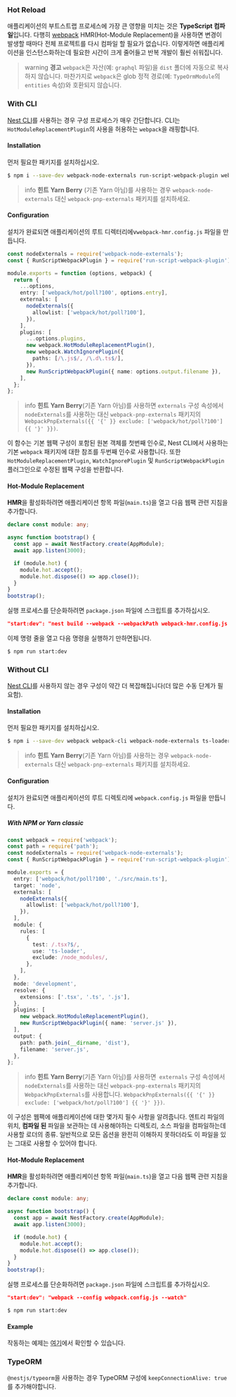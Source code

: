 ### Hot Reload

애플리케이션의 부트스트랩 프로세스에 가장 큰 영향을 미치는 것은 **TypeScript 컴파일**입니다. 다행히 [webpack](https://github.com/webpack/webpack) HMR(Hot-Module Replacement)을 사용하면 변경이 발생할 때마다 전체 프로젝트를 다시 컴파일 할 필요가 없습니다. 이렇게하면 애플리케이션을 인스턴스화하는데 필요한 시간이 크게 줄어들고 반복 개발이 훨씬 쉬워집니다.

> warning **경고** `webpack`은 자산(예: `graphql` 파일)을 `dist` 폴더에 자동으로 복사하지 않습니다. 마찬가지로 `webpack`은 glob 정적 경로(예: `TypeOrmModule`의 `entities` 속성)와 호환되지 않습니다.

### With CLI

[Nest CLI](/cli/overview)를 사용하는 경우 구성 프로세스가 매우 간단합니다. CLI는 `HotModuleReplacementPlugin`의 사용을 허용하는 `webpack`을 래핑합니다.

#### Installation

먼저 필요한 패키지를 설치하십시오.

```bash
$ npm i --save-dev webpack-node-externals run-script-webpack-plugin webpack
```

> info **힌트** **Yarn Berry** (기존 Yarn 아님)를 사용하는 경우 `webpack-node-externals` 대신 `webpack-pnp-externals` 패키지를 설치하세요.

#### Configuration

설치가 완료되면 애플리케이션의 루트 디렉터리에v`webpack-hmr.config.js` 파일을 만듭니다.

```typescript
const nodeExternals = require('webpack-node-externals');
const { RunScriptWebpackPlugin } = require('run-script-webpack-plugin');

module.exports = function (options, webpack) {
  return {
    ...options,
    entry: ['webpack/hot/poll?100', options.entry],
    externals: [
      nodeExternals({
        allowlist: ['webpack/hot/poll?100'],
      }),
    ],
    plugins: [
      ...options.plugins,
      new webpack.HotModuleReplacementPlugin(),
      new webpack.WatchIgnorePlugin({
        paths: [/\.js$/, /\.d\.ts$/],
      }),
      new RunScriptWebpackPlugin({ name: options.output.filename }),
    ],
  };
};
```

> info **힌트** **Yarn Berry**(기존 Yarn 아님)를 사용하면 `externals` 구성 속성에서` nodeExternals`를 사용하는 대신 `webpack-pnp-externals` 패키지의 `WebpackPnpExternals({{ '{' }} exclude: ['webpack/hot/poll?100'] {{ '}' }})`.

이 함수는 기본 웹팩 구성이 포함된 원본 객체를 첫번째 인수로, Nest CLI에서 사용하는 기본 `webpack` 패키지에 대한 참조를 두번째 인수로 사용합니다. 또한 `HotModuleReplacementPlugin`, `WatchIgnorePlugin` 및 `RunScriptWebpackPlugin` 플러그인으로 수정된 웹팩 구성을 반환합니다.

#### Hot-Module Replacement

**HMR**을 활성화하려면 애플리케이션 항목 파일(`main.ts`)을 열고 다음 웹팩 관련 지침을 추가합니다.

```typescript
declare const module: any;

async function bootstrap() {
  const app = await NestFactory.create(AppModule);
  await app.listen(3000);

  if (module.hot) {
    module.hot.accept();
    module.hot.dispose(() => app.close());
  }
}
bootstrap();
```

실행 프로세스를 단순화하려면 `package.json` 파일에 스크립트를 추가하십시오.

```json
"start:dev": "nest build --webpack --webpackPath webpack-hmr.config.js --watch"
```

이제 명령 줄을 열고 다음 명령을 실행하기 만하면됩니다.

```bash
$ npm run start:dev
```

### Without CLI

[Nest CLI](/cli/overview)를 사용하지 않는 경우 구성이 약간 더 복잡해집니다(더 많은 수동 단계가 필요함).

#### Installation

먼저 필요한 패키지를 설치하십시오.

```bash
$ npm i --save-dev webpack webpack-cli webpack-node-externals ts-loader run-script-webpack-plugin
```

> info **힌트** **Yarn Berry**(기존 Yarn 아님)를 사용하는 경우 `webpack-node-externals` 대신 `webpack-pnp-externals` 패키지를 설치하세요.

#### Configuration

설치가 완료되면 애플리케이션의 루트 디렉토리에 `webpack.config.js` 파일을 만듭니다.

##### With NPM or Yarn classic

```typescript
const webpack = require('webpack');
const path = require('path');
const nodeExternals = require('webpack-node-externals');
const { RunScriptWebpackPlugin } = require('run-script-webpack-plugin');

module.exports = {
  entry: ['webpack/hot/poll?100', './src/main.ts'],
  target: 'node',
  externals: [
    nodeExternals({
      allowlist: ['webpack/hot/poll?100'],
    }),
  ],
  module: {
    rules: [
      {
        test: /.tsx?$/,
        use: 'ts-loader',
        exclude: /node_modules/,
      },
    ],
  },
  mode: 'development',
  resolve: {
    extensions: ['.tsx', '.ts', '.js'],
  },
  plugins: [
    new webpack.HotModuleReplacementPlugin(),
    new RunScriptWebpackPlugin({ name: 'server.js' }),
  ],
  output: {
    path: path.join(__dirname, 'dist'),
    filename: 'server.js',
  },
};
```

> info **힌트** **Yarn Berry**(기존 Yarn 아님)를 사용하면` externals` 구성 속성에서 `nodeExternals`를 사용하는 대신 `webpack-pnp-externals` 패키지의 `WebpackPnpExternals`를 사용합니다. `WebpackPnpExternals({{ '{' }} exclude: ['webpack/hot/poll?100'] {{ '}' }})`.

이 구성은 웹팩에 애플리케이션에 대한 몇가지 필수 사항을 알려줍니다. 엔트리 파일의 위치, **컴파일 된** 파일을 보관하는 데 사용해야하는 디렉토리, 소스 파일을 컴파일하는데 사용할 로더의 종류. 일반적으로 모든 옵션을 완전히 이해하지 못하더라도 이 파일을 있는 그대로 사용할 수 있어야 합니다.

#### Hot-Module Replacement

**HMR**을 활성화하려면 애플리케이션 항목 파일(`main.ts`)을 열고 다음 웹팩 관련 지침을 추가합니다.

```typescript
declare const module: any;

async function bootstrap() {
  const app = await NestFactory.create(AppModule);
  await app.listen(3000);

  if (module.hot) {
    module.hot.accept();
    module.hot.dispose(() => app.close());
  }
}
bootstrap();
```

실행 프로세스를 단순화하려면 `package.json` 파일에 스크립트를 추가하십시오.

```json
"start:dev": "webpack --config webpack.config.js --watch"
```


```bash
$ npm run start:dev
```

#### Example

작동하는 예제는 [여기](https://github.com/nestjs/nest/tree/master/sample/08-webpack)에서 확인할 수 있습니다.

### TypeORM

`@nestjs/typeorm`을 사용하는 경우 TypeORM 구성에 `keepConnectionAlive: true`를 추가해야합니다.
